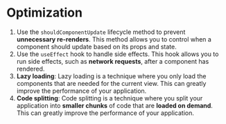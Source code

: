 # Optimization

1. Use the `shouldComponentUpdate` lifecycle method to prevent **unnecessary re-renders**. This method allows you to control when a component should update based on its props and state.
2. Use the `useEffect` hook to handle side effects. This hook allows you to run side effects, such as **network requests**, after a component has rendered.
3. **Lazy loading**: Lazy loading is a technique where you only load the components that are needed for the current view. This can greatly improve the performance of your application.
4. **Code splitting**: Code splitting is a technique where you split your application into **smaller chunks** of code that are **loaded on demand**. This can greatly improve the performance of your application.